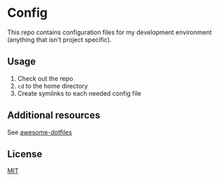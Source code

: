 # Config

This repo contains configuration files for my development environment (anything that isn't project specific).

## Usage

1. Check out the repo
2. `cd` to the home directory
3. Create symlinks to each needed config file

## Additional resources
See [awesome-dotfiles](https://github.com/webpro/awesome-dotfiles)

## License
[MIT](./LICENSE)
